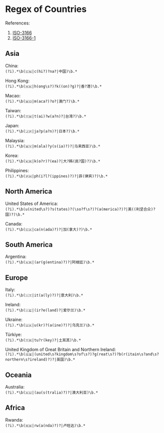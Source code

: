 # Regex of Countries  

References:  
1. [ISO-3166](https://www.iso.org/iso-3166-country-codes.html)  
2. [ISO-3166-1](https://www.iso.org/standard/72482.html)

## Asia  

China:  
`(?i).*\b(🇨🇳|c(hi?)?na?|中国)\b.*`  

Hong Kong:  
`(?i).*\b(🇭🇰|h(ong\s?)?k((on)?g)?|香?港)\b.*`   

Macao:  
`(?i).*\b(🇲🇴|m(aca?)?o?|澳门?)\b.*`  

Taiwan:  
`(?i).*\b(🇹🇼|t(ai)?w(a?n)?|台湾?)\b.*`  

Japan:  
`(?i).*\b(🇯🇵|ja?p(a?n)?|日本?)\b.*`  

Malaysia:  
`(?i).*\b(🇲🇾|m(ala)?y(s(ia)?)?|马来西亚)\b.*`  

Korea:  
`(?i).*\b(🇰🇷|k(o?r)?(ea)?|大?韩(民?国)?)\b.*`  

Philippines:  
`(?i).*\b(🇵🇭|ph(i?l?(ippines)?)?|菲(律宾)?)\b.*`  

## North America  

United States of America:  
`(?i).*\b(u(nited\s?)?s(tates)?(\so?f\s?)?(a(merica)?)?|美((利坚合众)?国)?)\b.*`  

Canada:  
`(?i).*\b(🇨🇦|ca(n(ada)?)?|加(拿大)?)\b.*`  

## South America  

Argentina:  
`(?i).*\b(🇦🇷|(ar(g(entina)?)?|阿根廷)\b.*`  

## Europe  

Italy:  
`(?i).*\b(🇮🇹|it(a(ly)?)?|意大利)\b.*`  

Ireland:  
`(?i).*\b(🇮🇪|(ir?e(land)?|爱尔兰)\b.*`  

Ukraine:  
`(?i).*\b(🇺🇦|u(kr)?(a(ine)?)?|乌克兰)\b.*`  

Türkiye:  
`(?i).*\b(🇹🇷|tu?r(key)?|土耳其)\b.*`  

United Kingdom of Great Britain and Northern Ireland:  
`(?i).*\b(🇬🇧|(united\s?kingdom\s?of\s?)?g(reat\s?)?b(r(itain\s?and\s?northern\s?ireland)?)?|英国)\b.*`  

## Oceania  

Australia:  
`(?i).*\b(🇦🇺|(au(s(tralia)?)?|澳大利亚)\b.*`  

## Africa  

Rwanda:  
`(?i).*\b(🇷🇼|rw(a(nda)?)?|卢旺达)\b.*`  
